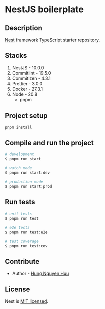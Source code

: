 # NestJS boilerplate

## Description

[Nest](https://github.com/nestjs/nest) framework TypeScript starter repository.

## Stacks

1. NestJS - 10.0.0
2. Commitlint - 19.5.0
3. Commitizen - 4.3.1
4. Prettier - 3.0.0
5. Docker - 27.3.1
6. Node - 20.8
    - pnpm

## Project setup

```bash
pnpm install
```

## Compile and run the project

```bash
# development
$ pnpm run start

# watch mode
$ pnpm run start:dev

# production mode
$ pnpm run start:prod
```

## Run tests

```bash
# unit tests
$ pnpm run test

# e2e tests
$ pnpm run test:e2e

# test coverage
$ pnpm run test:cov
```

## Contribute

- Author - [Hung Nguyen Huu](https://github.com/hungnguyenhuu-agilityio)

## License

Nest is [MIT licensed](https://github.com/nestjs/nest/blob/master/LICENSE).
